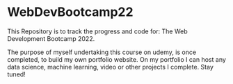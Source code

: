 # WebDevBootcamp22

This Repository is to track the progress and code for: The Web Development Bootcamp 2022.

The purpose of myself undertaking this course on udemy, is once completed, to build my own portfolio website. On my portfolio I can host any data science, machine learning, video or other projects I complete. Stay tuned!
